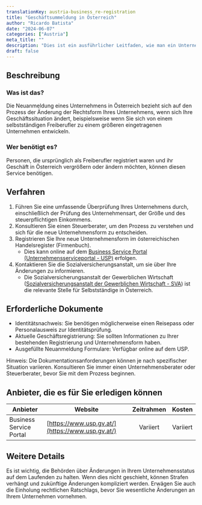 ```yaml
---
translationKey: austria-business_re-registration
title: "Geschäftsummeldung in Österreich"
author: "Ricardo Batista"
date: "2024-06-07"
categories: ["Austria"]
meta_title: ""
description: "Dies ist ein ausführlicher Leitfaden, wie man ein Unternehmen in Österreich ummeldet, ideal für Personen, die ihr Unternehmen zunächst als Freelancer angemeldet haben und jetzt ihren Geschäftsmodell ändern oder weiterentwickeln möchten."
draft: false
---
```


## Beschreibung
### Was ist das?
Die Neuanmeldung eines Unternehmens in Österreich bezieht sich auf den Prozess der Änderung der Rechtsform Ihres Unternehmens, wenn sich Ihre Geschäftssituation ändert, beispielsweise wenn Sie sich von einem selbstständigen Freiberufler zu einem größeren eingetragenen Unternehmen entwickeln.

### Wer benötigt es?
Personen, die ursprünglich als Freiberufler registriert waren und ihr Geschäft in Österreich vergrößern oder ändern möchten, können diesen Service benötigen.

## Verfahren

1. Führen Sie eine umfassende Überprüfung Ihres Unternehmens durch, einschließlich der Prüfung des Unternehmensart, der Größe und des steuerpflichtigen Einkommens.
2. Konsultieren Sie einen Steuerberater, um den Prozess zu verstehen und sich für die neue Unternehmensform zu entscheiden.
3. Registrieren Sie Ihre neue Unternehmensform im österreichischen Handelsregister (Firmenbuch).
   - Dies kann online auf dem [Business Service Portal (Unternehmensserviceportal - USP)](https://www.usp.gv.at/Portal.Node/usp/public) erfolgen.
4. Kontaktieren Sie die Sozialversicherungsanstalt, um sie über Ihre Änderungen zu informieren.
   - Die Sozialversicherungsanstalt der Gewerblichen Wirtschaft ([Sozialversicherungsanstalt der Gewerblichen Wirtschaft - SVA](https://www.svagw.at/cdscontent/?contentid=10007.735601&portal=svaportal)) ist die relevante Stelle für Selbstständige in Österreich.

## Erforderliche Dokumente

- Identitätsnachweis: Sie benötigen möglicherweise einen Reisepass oder Personalausweis zur Identitätsprüfung.
- Aktuelle Geschäftsregistrierung: Sie sollten Informationen zu Ihrer bestehenden Registrierung und Unternehmensform haben.
- Ausgefüllte Neuanmeldung Formulare: Verfügbar online auf dem USP.

Hinweis: Die Dokumentationsanforderungen können je nach spezifischer Situation variieren. Konsultieren Sie immer einen Unternehmensberater oder Steuerberater, bevor Sie mit dem Prozess beginnen.

## Anbieter, die es für Sie erledigen können

| Anbieter        |     Website     |     Zeitrahmen    |       Kosten      |
| --------------- | --------------- |  :-------------: | :-------------: |
| Business Service Portal       |  [https://www.usp.gv.at/](https://www.usp.gv.at/)      |  Variiert      |  Variiert      |

## Weitere Details
Es ist wichtig, die Behörden über Änderungen in Ihrem Unternehmensstatus auf dem Laufenden zu halten. Wenn dies nicht geschieht, können Strafen verhängt und zukünftige Änderungen kompliziert werden. Erwägen Sie auch die Einholung rechtlichen Ratschlags, bevor Sie wesentliche Änderungen an Ihrem Unternehmen vornehmen.